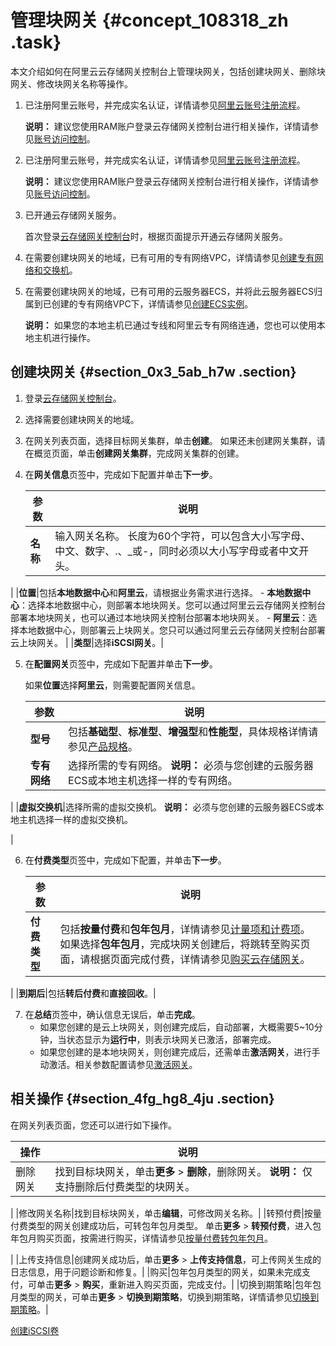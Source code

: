 # 管理块网关 {#concept_108318_zh .task}

本文介绍如何在阿里云云存储网关控制台上管理块网关，包括创建块网关、删除块网关、修改块网关名称等操作。

1.  已注册阿里云账号，并完成实名认证，详情请参见[阿里云账号注册流程](../cn.zh-CN/.md#)。

    **说明：** 建议您使用RAM账户登录云存储网关控制台进行相关操作，详情请参见[账号访问控制](../cn.zh-CN/最佳实践/账号访问控制.md#)。

2.  已注册阿里云账号，并完成实名认证，详情请参见[阿里云账号注册流程](../cn.zh-CN/.md#)。

    **说明：** 建议您使用RAM账户登录云存储网关控制台进行相关操作，详情请参见[账号访问控制](../cn.zh-CN/最佳实践/账号访问控制.md#)。

3.  已开通云存储网关服务。

    首次登录[云存储网关控制台](https://sgwnew.console.aliyun.com/)时，根据页面提示开通云存储网关服务。

4.  在需要创建块网关的地域，已有可用的专有网络VPC，详情请参见[创建专有网络和交换机](创建专有网络和交换机../../SP_22/DNVPC11885991/ZH-CN_TP_2434.dita#concept_isl_ghv_rdb/section_ufw_rhv_rdb)。
5.  在需要创建块网关的地域，已有可用的云服务器ECS，并将此云服务器ECS归属到已创建的专有网络VPC下，详情请参见[创建ECS实例](../cn.zh-CN/个人版快速入门/创建ECS实例.md#)。

    **说明：** 如果您的本地主机已通过专线和阿里云专有网络连通，您也可以使用本地主机进行操作。


## 创建块网关 {#section_0x3_5ab_h7w .section}

1.  登录[云存储网关控制台](https://sgwnew.console.aliyun.com/)。
2.  选择需要创建块网关的地域。
3.  在网关列表页面，选择目标网关集群，单击**创建**。 如果还未创建网关集群，请在概览页面，单击**创建网关集群**，完成网关集群的创建。
4.  在**网关信息**页签中，完成如下配置并单击**下一步**。 

    |参数|说明|
    |--|--|
    |**名称**|输入网关名称。 长度为60个字符，可以包含大小写字母、中文、数字、.、\_或-，同时必须以大小写字母或者中文开头。

 |
    |**位置**|包括**本地数据中心**和**阿里云**，请根据业务需求进行选择。     -   **本地数据中心**：选择本地数据中心，则部署本地块网关。您可以通过阿里云云存储网关控制台部署本地块网关，也可以通过本地块网关控制台部署本地块网关。
    -   **阿里云**：选择本地数据中心，则部署云上块网关。您只可以通过阿里云云存储网关控制台部署云上块网关。
 |
    |**类型**|选择**iSCSI网关**。|

5.  在**配置网关**页签中，完成如下配置并单击**下一步**。 

    如果**位置**选择**阿里云**，则需要配置网关信息。

    |参数|说明|
    |--|--|
    |**型号**|包括**基础型**、**标准型**、**增强型**和**性能型**，具体规格详情请参见[产品规格](../cn.zh-CN/产品简介/产品规格.md#)。|
    |**专有网络**|选择所需的专有网络。 **说明：** 必须与您创建的云服务器ECS或本地主机选择一样的专有网络。

 |
    |**虚拟交换机**|选择所需的虚拟交换机。 **说明：** 必须与您创建的云服务器ECS或本地主机选择一样的虚拟交换机。

 |

6.  在**付费类型**页签中，完成如下配置，并单击**下一步**。 

    |参数|说明|
    |--|--|
    |**付费类型**|包括**按量付费**和**包年包月**，详情请参见[计量项和计费项](../cn.zh-CN/计量计费/计量项和计费项.md#)。 如果选择**包年包月**，完成块网关创建后，将跳转至购买页面，请根据页面完成付费，详情请参见[购买云存储网关](../cn.zh-CN/计量计费/包年包月/购买云存储网关.md#)。

 |
    |**到期后**|包括**转后付费**和**直接回收**。|

7.  在**总结**页签中，确认信息无误后，单击**完成**。 
    -   如果您创建的是云上块网关，则创建完成后，自动部署，大概需要5~10分钟，当状态显示为**运行中**，则表示块网关已激活，部署完成。
    -   如果您创建的是本地块网关，则创建完成后，还需单击**激活网关**，进行手动激活。相关参数配置请参见[激活网关](../cn.zh-CN/本地控制台用户指南/块网关/部署本地块网关控制台.md#step_lup_tie_4h1)。

## 相关操作 {#section_4fg_hg8_4ju .section}

在网关列表页面，您还可以进行如下操作。

|操作|说明|
|--|--|
|删除网关|找到目标块网关，单击**更多** \> **删除**，删除网关。 **说明：** 仅支持删除后付费类型的块网关。

 |
|修改网关名称|找到目标块网关，单击**编辑**，可修改网关名称。|
|转预付费|按量付费类型的网关创建成功后，可转包年包月类型。 单击**更多** \> **转预付费**，进入包年包月购买页面，按需进行购买，详情请参见[按量付费转包年包月](../cn.zh-CN/计量计费/按量付费转包年包月.md#)。

 |
|上传支持信息|创建网关成功后，单击**更多** \> **上传支持信息**，可上传网关生成的日志信息，用于问题诊断和修复。|
|购买|包年包月类型的网关，如果未完成支付，可单击**更多** \> **购买**，重新进入购买页面，完成支付。|
|切换到期策略|包年包月类型的网关，可单击**更多** \> **切换到期策略**，切换到期策略，详情请参见[切换到期策略](../cn.zh-CN/计量计费/包年包月/切换到期策略.md#)。|

[创建iSCSI卷](cn.zh-CN/云控制台用户指南/块网关/管理iSCSI卷.md#section_oac_lbk_wdg)

